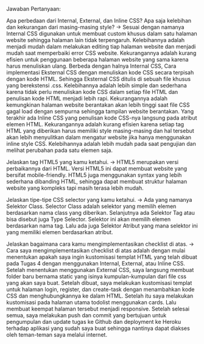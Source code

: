 Jawaban Pertanyaan:

Apa perbedaan dari Internal, External, dan Inline CSS? Apa saja kelebihan dan kekurangan dari masing-masing style?
-> Sesuai dengan namanya Internal CSS digunakan untuk membuat custom khusus dalam satu halaman website sehingga halaman lain tidak terpengaruh. Kelebihannya adalah menjadi mudah dalam melakukan editing tiap halaman website dan menjadi mudah saat memperbaiki error CSS website. Kekurangannya adalah kurang efisien untuk penggunaan beberapa halaman website yang sama karena harus menuliskan ulang.
Berbeda dengan halnya Internal CSS, Cara implementasi Eksternal CSS dengan menuliskan kode CSS secara terpisah dengan kode HTML. Sehingga Eksternal CSS ditulis di sebuah file khusus yang berekstensi .css. Kelebihannya adalah lebih simple dan sederhana karena tidak perlu menuliskan kode CSS dalam setiap file HTML dan penulisan kode HTML menjadi lebih rapi. Kekurangannya adalah kemungkinan halaman website berantakan akan lebih tinggi saat file CSS gagal load dengan sempurna sehingga tampilan website berantakan.
Yang terakhir ada Inline CSS yang penulisan kode CSS-nya langsung pada atribut elemen HTML. Kekurangannya adalah kurang efisien karena setiap tag HTML yang diberikan harus memiliki style masing-masing dan hal tersebut akan lebih menyulitkan dalam mengatur website jika hanya menggunakan inline style CSS. Kelebihannya adalah lebih mudah pada saat pengujian dan melihat perubahan pada satu elemen saja.

Jelaskan tag HTML5 yang kamu ketahui.
-> HTML5 merupakan versi perbaikannya dari HTML. Versi HTML5 ini dapat membuat website yang bersifat mobile-friendly. HTML5 juga menggunakan syntax yang lebih sederhana dibanding HTML, sehingga dapat membuat struktur halaman website yang kompleks tapi masih terasa lebih mudah.

Jelaskan tipe-tipe CSS selector yang kamu ketahui.
-> Ada yang namanya Selektor Class. Selector Class adalah selektor yang memilih elemen berdasarkan nama class yang diberikan. Selanjutnya ada Selektor Tag atau bisa disebut juga Type Selector. Selektor ini akan memilih elemen berdasarkan nama tag. Lalu ada juga Selektor Atribut yang mana selektor ini yang memiliki elemen berdasarkan atribut.

Jelaskan bagaimana cara kamu mengimplementasikan checklist di atas.
-> Cara saya mengimplementasikan checklist di atas adalah dengan mulai menentukan apakah saya ingin kustomisasi templat HTML yang telah dibuat pada Tugas 4 dengan menggunakan Internal, External, atau Inline CSS. Setelah menentukan menggunakan External CSS, saya langsung membuat folder baru bernama static yang isinya kumpulan-kumpulan dari file css yang akan saya buat. Setelah dibuat, saya melakukan kustomisasi templat untuk halaman login, register, dan create-task dengan menambahkan kode CSS dan menghubungkannya ke dalam HTML. Setelah itu saya melakukan kustomisasi pada halaman utama todolist menggunakan cards. Lalu membuat keempat halaman tersebut menjadi responsive. Setelah selesai semua, saya melakukan push dan commit yang bertujuan untuk pengumpulan dan update tugas ke Github dan deployment ke Heroku terhadap aplikasi yang sudah saya buat sehingga nantinya dapat diakses oleh teman-teman saya melalui internet.
